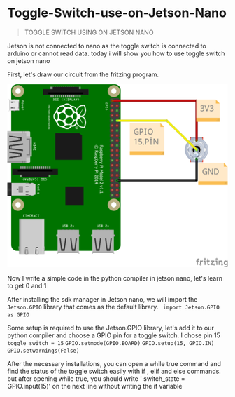 # Toggle-Switch-use-on-Jetson-Nano

> TOGGLE SWİTCH  USING ON JETSON NANO


Jetson is not connected to nano as the toggle switch is connected to arduino or cannot read data. today i will show you how to use toggle switch on jetson nano


First, let's draw our circuit from the fritzing program.

![CONNECTİONS](https://github.com/ElectronicEngineerr/Toggle-Switch-use-on-Jetson-Nano/blob/main/Untitled%20Sketch%202_bb.png)


Now I write a simple code in the python compiler in jetson nano, let's learn to get 0 and 1

After installing the sdk manager in Jetson nano, we will import the `Jetson.GPIO` library that comes as the default library.
` import Jetson.GPIO as GPIO`

Some setup is required to use the Jetson.GPIO library, let's add it to our python compiler and choose a GPIO pin for a toggle switch. I chose pin 15
`toggle_switch = 15`
` GPIO.setmode(GPIO.BOARD) `
` GPIO.setup(15, GPIO.IN) `
` GPIO.setwarnings(False) `

 After the necessary installations, you can open a while true command and find the status of the toggle switch easily with if , elif and else commands. but after opening while true, you should write ' switch_state = GPIO.input(15)' on the next line without writing the if variable





